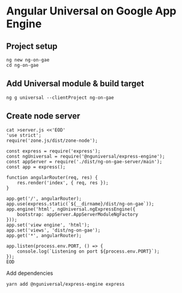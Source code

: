 # Angular Universal on Google App Engine

## Project setup

    ng new ng-on-gae
    cd ng-on-gae

## Add Universal module & build target

    ng g universal --clientProject ng-on-gae

## Create node server

    cat >server.js <<'EOD'
    'use strict';
    require('zone.js/dist/zone-node');

    const express = require('express');
    const ngUniversal = require('@nguniversal/express-engine');
    const appServer = require('./dist/ng-on-gae-server/main');
    const app = express();

    function angularRouter(req, res) {
        res.render('index', { req, res });
    }

    app.get('/', angularRouter);
    app.use(express.static(`${__dirname}/dist/ng-on-gae`));
    app.engine('html', ngUniversal.ngExpressEngine({
        bootstrap: appServer.AppServerModuleNgFactory
    }));
    app.set('view engine', 'html');
    app.set('views', 'dist/ng-on-gae');
    app.get('*', angularRouter);

    app.listen(process.env.PORT, () => {
        console.log(`Listening on port ${process.env.PORT}`);
    });
    EOD

Add dependencies

    yarn add @nguniversal/express-engine express
